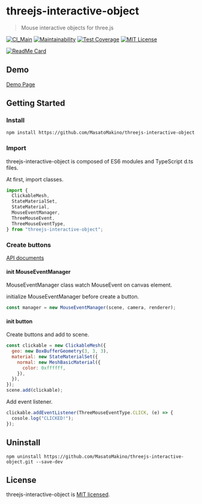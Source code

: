 # threejs-interactive-object

> Mouse interactive objects for three.js

[![CI_Main](https://github.com/MasatoMakino/threejs-interactive-object/actions/workflows/ci.yml/badge.svg)](https://github.com/MasatoMakino/threejs-interactive-object/actions/workflows/ci.yml)
[![Maintainability](https://api.codeclimate.com/v1/badges/2c756ac812782947b080/maintainability)](https://codeclimate.com/github/MasatoMakino/threejs-interactive-object/maintainability)
[![Test Coverage](https://api.codeclimate.com/v1/badges/2c756ac812782947b080/test_coverage)](https://codeclimate.com/github/MasatoMakino/threejs-interactive-object/test_coverage)
[![MIT License](http://img.shields.io/badge/license-MIT-blue.svg?style=flat)](LICENSE)

[![ReadMe Card](https://github-readme-stats.vercel.app/api/pin/?username=MasatoMakino&repo=threejs-interactive-object&show_owner=true)](https://github.com/MasatoMakino/threejs-interactive-object)

## Demo

[Demo Page](https://masatomakino.github.io/threejs-interactive-object/demo/)

## Getting Started

### Install

```bash
npm install https://github.com/MasatoMakino/threejs-interactive-object.git --save-dev
```

### Import

threejs-interactive-object is composed of ES6 modules and TypeScript d.ts files.

At first, import classes.

```js
import {
  ClickableMesh,
  StateMaterialSet,
  StateMaterial,
  MouseEventManager,
  ThreeMouseEvent,
  ThreeMouseEventType,
} from "threejs-interactive-object";
```

### Create buttons

[API documents](https://masatomakino.github.io/threejs-interactive-object/api/)

#### init MouseEventManager

MouseEventManager class watch MouseEvent on canvas element.

initialize MouseEventManager before create a button.

```js
const manager = new MouseEventManager(scene, camera, renderer);
```

#### init button

Create buttons and add to scene.

```js
const clickable = new ClickableMesh({
  geo: new BoxBufferGeometry(3, 3, 3),
  material: new StateMaterialSet({
    normal: new MeshBasicMaterial({
      color: 0xffffff,
    }),
  }),
});
scene.add(clickable);
```

Add event listener.

```js
clickable.addEventListener(ThreeMouseEventType.CLICK, (e) => {
  cosole.log("CLICKED!");
});
```

## Uninstall

```shell script
npm uninstall https://github.com/MasatoMakino/threejs-interactive-object.git --save-dev
```

## License

threejs-interactive-object is [MIT licensed](LICENSE).
